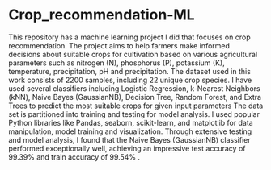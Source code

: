 # Crop_recommendation-ML

This repository has a machine learning project I did that focuses on crop recommendation. The project aims to help farmers make informed decisions about suitable crops for cultivation based on various agricultural parameters such as nitrogen (N), phosphorus (P), potassium (K), temperature, precipitation, pH and precipitation. The dataset used in this work consists of 2200 samples, including 22 unique crop species. I have used several classifiers including Logistic Regression, k-Nearest Neighbors (kNN), Naive Bayes (GaussianNB), Decision Tree, Random Forest, and Extra Trees to predict the most suitable crops for given input parameters The data set is partitioned into training and testing for model analysis. I used popular Python libraries like Pandas, seaborn, scikit-learn, and matplotlib for data manipulation, model training and visualization. Through extensive testing and model analysis, I found that the Naive Bayes (GaussianNB) classifier performed exceptionally well, achieving an impressive test accuracy of 99.39% and train accuracy of 99.54% .


